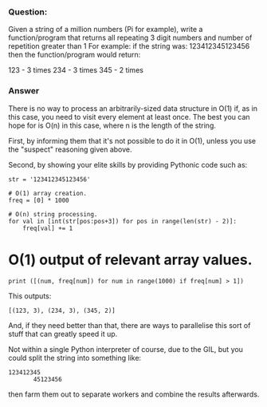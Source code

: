 ### Question: 

Given a string of a million numbers (Pi for example), write a function/program that returns all repeating 3 digit numbers and number of repetition greater than 1
For example: if the string was: 123412345123456 then the function/program would return:

123 - 3 times
234 - 3 times
345 - 2 times

### Answer

There is no way to process an arbitrarily-sized data structure in O(1) if, as in this case, you need to visit every element at
least once. The best you can hope for is O(n) in this case, where n is the length of the string.

First, by informing them that it's not possible to do it in O(1), unless you use the "suspect" reasoning given above.

Second, by showing your elite skills by providing Pythonic code such as:

```
str = '123412345123456'

# O(1) array creation.
freq = [0] * 1000

# O(n) string processing.
for val in [int(str[pos:pos+3]) for pos in range(len(str) - 2)]:
    freq[val] += 1
```

# O(1) output of relevant array values.

```
print ([(num, freq[num]) for num in range(1000) if freq[num] > 1])
```

This outputs:

`[(123, 3), (234, 3), (345, 2)]`

And, if they need better than that, there are ways to parallelise this sort of stuff that can greatly speed it up.

Not within a single Python interpreter of course, due to the GIL, but you could split the string into something like:

```
123412345
       45123456
```

then farm them out to separate workers and combine the results afterwards.


